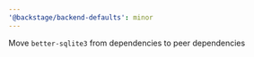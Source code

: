 ```yaml
---
'@backstage/backend-defaults': minor
---
```


Move `better-sqlite3` from dependencies to peer dependencies
